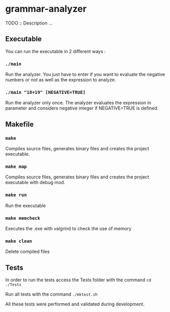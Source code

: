 # grammar-analyzer

TODO :: Description ...

## Executable

You can run the executable in 2 different ways :

### `./main`

Run the analyzer. You just have to enter if you want to evaluate the negative numbers or not as well as the expression to analyze.

### `./main "18+19" [NEGATIVE=TRUE]`

Run the analyzer only once. The analyzer evaluates the expression in parameter and considers negative integer if NEGATIVE=TRUE is defined.

## Makefile 

### `make`

Compiles source files, generates binary files and creates the project executable.

### `make map`

Compiles source files, generates binary files and creates the project executable with debug mod.

### `make run`

Run the executable

### `make memcheck`

Executes the .exe with valgrind to check the use of memory

### `make clean`

Delete compiled files

## Tests

In order to run the tests access the Tests folder with the command `cd ./Tests`

Run all tests with the command `./mktest.sh`

All these tests were performed and validated during development.
